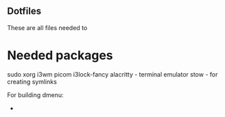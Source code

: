 ## Dotfiles

These are all files needed to 

# Needed packages

sudo
xorg
i3wm
picom
i3lock-fancy 
alacritty - terminal emulator
stow - for creating symlinks 

For building dmenu:

- 
